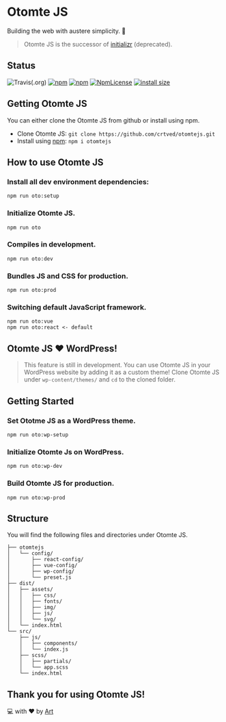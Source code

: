 # Otomte JS

Building the web with austere simplicity. 🤖

> Otomte JS is the successor of [initializr](https://github.com/crtved/initializr) (deprecated).

## Status

![Travis(.org)](https://img.shields.io/travis/crtved/otomtejs.svg?style=flat-square) [![npm](https://img.shields.io/npm/dm/otomtejs.svg?style=flat-square)](https://npmcharts.com/compare/otomtejs) [![npm](https://img.shields.io/npm/v/otomtejs.svg?style=flat-square)](https://www.npmjs.com/package/otomtejs) [![NpmLicense](https://img.shields.io/npm/l/otomtejs.svg?style=flat-square)](https://github.com/crtved/otomtejs/blob/master/LICENSE) 
[![install size](https://packagephobia.now.sh/badge?p=otomtejs)](https://packagephobia.now.sh/result?p=otomtejs)


## Getting Otomte JS
You can either clone the Otomte JS from github or install using npm.
- Clone Otomte JS: `git clone https://github.com/crtved/otomtejs.git`
- Install using [npm](https://www.npmjs.com/): `npm i otomtejs`

## How to use Otomte JS

### Install all dev environment dependencies: 

``` 
npm run oto:setup  
```
### Initialize Otomte JS.
```
npm run oto
```
### Compiles in development.
```
npm run oto:dev
```
### Bundles JS and CSS for production.
```
npm run oto:prod
```
### Switching default JavaScript framework.
```
npm run oto:vue
npm run oto:react <- default
```

## Otomte JS ❤️ WordPress!
> This feature is still in development.
You can use Otomte JS in your WordPress website by adding it as a custom theme! Clone Otomte JS under `wp-content/themes/` and `cd` to the cloned folder.
 
## Getting Started
### Set Ototme JS as a WordPress theme.
```
npm run oto:wp-setup
```
### Initialize Otomte Js on WordPress.
```
npm run oto:wp-dev
```
### Build Otomte JS for production.
```
npm run oto:wp-prod
```

## Structure
You will find the following files and directories under Otomte JS.

```
├── otomtejs
│   └── config/
│       ├── react-config/
│       ├── vue-config/
│       ├── wp-config/
│       └── preset.js
├── dist/
│   ├── assets/
│   │   ├── css/
│   │   ├── fonts/
│   │   ├── img/
│   │   ├── js/
│   │   └── svg/
│   └── index.html
└── src/
    ├── js/
    │   ├── components/
    │   └── index.js
    ├── scss/
    │   ├── partials/
    │   └── app.scss
    └── index.html
```
## Thank you for using Otomte JS!

💻 with ❤️ by [Art](https://dev.to/crtved)
